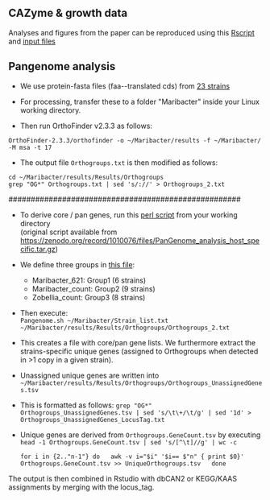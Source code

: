 ## CAZyme & growth data

Analyses and figures from the paper can be reproduced using this [Rscript](./code/Maribacter.R) and [input files](./data/Rstats) 

## Pangenome analysis

- We use protein-fasta files (faa--translated cds) from [23 strains](./data/pangenome_faa)

- For processing, transfer these to a folder "Maribacter" inside your Linux working directory.  

- Then run OrthoFinder v2.3.3 as follows:  

`OrthoFinder-2.3.3/orthofinder -o ~/Maribacter/results -f ~/Maribacter/ -M msa -t 17`

- The output file `Orthogroups.txt` is then modified as follows:

`cd ~/Maribacter/results/Results/Orthogroups`  
`grep "OG*" Orthogroups.txt | sed 's/://' > Orthogroups_2.txt`

####################################################

- To derive core / pan genes, run this [perl script](./code/Pangenome.sh) from your working directory    
(original script available from https://zenodo.org/record/1010076/files/PanGenome_analysis_host_specific.tar.gz)

- We define three groups in [this file](./data/Strain_list.txt):
   - Maribacter_621: Group1 (6 strains)
   - Maribacter_count: Group2 (9 strains)
   - Zobellia_count: Group3 (8 strains)

- Then execute:   
`Pangenome.sh ~/Maribacter/Strain_list.txt ~/Maribacter/results/Results/Orthogroups/Orthogroups_2.txt`

- This creates a file with core/pan gene lists. We furthermore extract the strains-specific unique genes (assigned to Orthogroups when detected in >1 copy in a given strain).

- Unassigned unique genes are written into
`~/Maribacter/results/Results/Orthogroups/Orthogroups_UnassignedGenes.tsv`

- This is formatted as follows:
`grep "OG*" Orthogroups_UnassignedGenes.tsv | sed 's/\t\+/\t/g' | sed '1d' > Orthogroups_UnassignedGenes_LocusTag.txt`

- Unique genes are derived from `Orthogroups.GeneCount.tsv` by executing  
  `head -1 Orthogroups.GeneCount.tsv | sed 's/[^\t]//g' | wc -c`  
  
  `for i in {2.."n-1"}
  do  
  awk -v i="$i" '$i== $"n" { print $0}' Orthogroups.GeneCount.tsv >> UniqueOrthogroups.tsv  
  done`

The output is then combined in Rstudio with dbCAN2 or KEGG/KAAS assignments by merging with the locus_tag.
